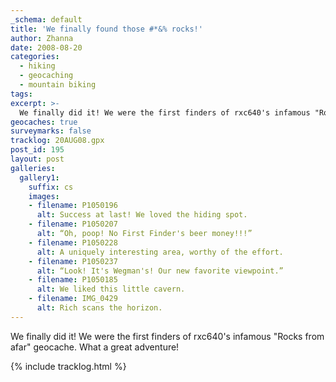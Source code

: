 ```yaml
---
_schema: default
title: 'We finally found those #*&% rocks!'
author: Zhanna
date: 2008-08-20
categories:
  - hiking
  - geocaching
  - mountain biking  
tags:
excerpt: >- 
  We finally did it! We were the first finders of rxc640's infamous "Rocks from afar" geocache. What a great adventure!
geocaches: true
surveymarks: false
tracklog: 20AUG08.gpx
post_id: 195
layout: post
galleries:
  gallery1:
    suffix: cs
    images:
    - filename: P1050196
      alt: Success at last! We loved the hiding spot.
    - filename: P1050207
      alt: “Oh, poop! No First Finder's beer money!!!”
    - filename: P1050228
      alt: A uniquely interesting area, worthy of the effort.
    - filename: P1050237
      alt: “Look! It's Wegman's! Our new favorite viewpoint.”
    - filename: P1050185
      alt: We liked this little cavern.
    - filename: IMG_0429
      alt: Rich scans the horizon.
---
```


We finally did it! We were the first finders of rxc640's infamous "Rocks from afar" geocache. What a great adventure!

{% include tracklog.html %}